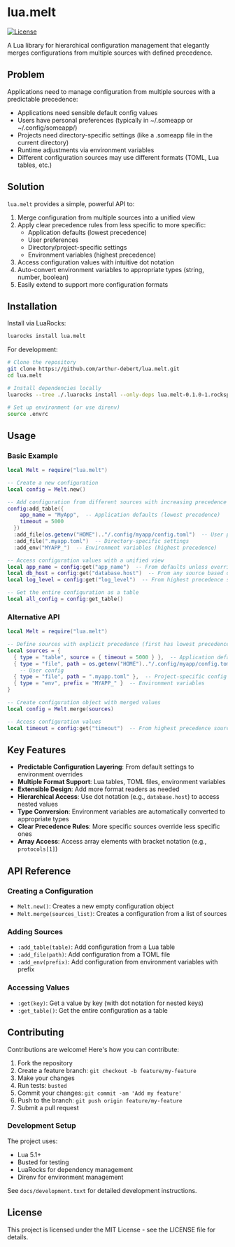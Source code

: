 # lua.melt

[![License](https://img.shields.io/badge/License-MIT-blue.svg)](https://opensource.org/licenses/MIT)

A Lua library for hierarchical configuration management that elegantly merges
configurations from multiple sources with defined precedence.

## Problem

Applications need to manage configuration from multiple sources with a
predictable precedence:

- Applications need sensible default config values
- Users have personal preferences (typically in ~/.someapp or
  ~/.config/someapp/)
- Projects need directory-specific settings (like a .someapp file in the current
  directory)
- Runtime adjustments via environment variables
- Different configuration sources may use different formats (TOML, Lua tables,
  etc.)

## Solution

`lua.melt` provides a simple, powerful API to:

1. Merge configuration from multiple sources into a unified view
2. Apply clear precedence rules from less specific to more specific:
   - Application defaults (lowest precedence)
   - User preferences
   - Directory/project-specific settings
   - Environment variables (highest precedence)
3. Access configuration values with intuitive dot notation
4. Auto-convert environment variables to appropriate types (string, number,
   boolean)
5. Easily extend to support more configuration formats

## Installation

Install via LuaRocks:

```bash
luarocks install lua.melt
```

For development:

```bash
# Clone the repository
git clone https://github.com/arthur-debert/lua.melt.git
cd lua.melt

# Install dependencies locally
luarocks --tree ./.luarocks install --only-deps lua.melt-0.1.0-1.rockspec

# Set up environment (or use direnv)
source .envrc
```

## Usage

### Basic Example

```lua
local Melt = require("lua.melt")

-- Create a new configuration
local config = Melt.new()

-- Add configuration from different sources with increasing precedence
config:add_table({
    app_name = "MyApp",  -- Application defaults (lowest precedence)
    timeout = 5000
  })
  :add_file(os.getenv("HOME").."/.config/myapp/config.toml")  -- User preferences
  :add_file(".myapp.toml")  -- Directory-specific settings
  :add_env("MYAPP_")  -- Environment variables (highest precedence)

-- Access configuration values with a unified view
local app_name = config:get("app_name")  -- From defaults unless overridden
local db_host = config:get("database.host")  -- From any source based on precedence
local log_level = config:get("log_level")  -- From highest precedence source

-- Get the entire configuration as a table
local all_config = config:get_table()
```

### Alternative API

```lua
local Melt = require("lua.melt")

-- Define sources with explicit precedence (first has lowest precedence)
local sources = {
  { type = "table", source = { timeout = 5000 } },  -- Application defaults
  { type = "file", path = os.getenv("HOME").."/.config/myapp/config.toml" },
    -- User config
  { type = "file", path = ".myapp.toml" },  -- Project-specific config
  { type = "env", prefix = "MYAPP_" }  -- Environment variables
}

-- Create configuration object with merged values
local config = Melt.merge(sources)

-- Access configuration values
local timeout = config:get("timeout")  -- From highest precedence source
```

## Key Features

- **Predictable Configuration Layering**: From default settings to environment
  overrides
- **Multiple Format Support**: Lua tables, TOML files, environment variables
- **Extensible Design**: Add more format readers as needed
- **Hierarchical Access**: Use dot notation (e.g., `database.host`) to access
  nested values
- **Type Conversion**: Environment variables are automatically converted to
  appropriate types
- **Clear Precedence Rules**: More specific sources override less specific ones
- **Array Access**: Access array elements with bracket notation (e.g.,
  `protocols[1]`)

## API Reference

### Creating a Configuration

- `Melt.new()`: Creates a new empty configuration object
- `Melt.merge(sources_list)`: Creates a configuration from a list of sources

### Adding Sources

- `:add_table(table)`: Add configuration from a Lua table
- `:add_file(path)`: Add configuration from a TOML file
- `:add_env(prefix)`: Add configuration from environment variables with prefix

### Accessing Values

- `:get(key)`: Get a value by key (with dot notation for nested keys)
- `:get_table()`: Get the entire configuration as a table

## Contributing

Contributions are welcome! Here's how you can contribute:

1. Fork the repository
2. Create a feature branch: `git checkout -b feature/my-feature`
3. Make your changes
4. Run tests: `busted`
5. Commit your changes: `git commit -am 'Add my feature'`
6. Push to the branch: `git push origin feature/my-feature`
7. Submit a pull request

### Development Setup

The project uses:

- Lua 5.1+
- Busted for testing
- LuaRocks for dependency management
- Direnv for environment management

See `docs/development.txxt` for detailed development instructions.

## License

This project is licensed under the MIT License - see the LICENSE file for
details.
